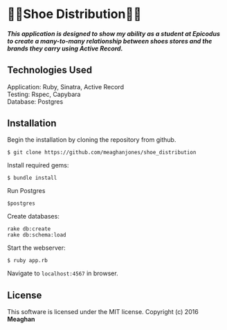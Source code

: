# :sandal::shoe:Shoe Distribution:mans_shoe::high_heel:

##### This application is  designed to show my ability as a student at Epicodus to create a many-to-many relationship between shoes stores and the brands they carry using Active Record.

## Technologies Used

Application: Ruby, Sinatra, Active Record<br>
Testing: Rspec, Capybara<br>
Database: Postgres

Installation
------------
Begin the installation by cloning the repository from github.
```
$ git clone https://github.com/meaghanjones/shoe_distribution
```

Install required gems:
```
$ bundle install
```
Run Postgres
```
$postgres
```
Create databases:
```
rake db:create
rake db:schema:load
```

Start the webserver:
```
$ ruby app.rb
```

Navigate to `localhost:4567` in browser.

License
-------
This software is licensed under the MIT license.
Copyright (c) 2016 **Meaghan**
